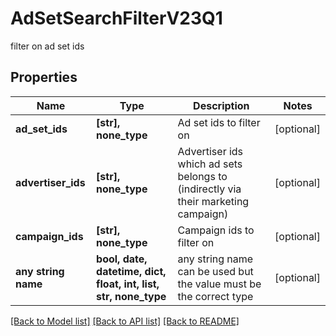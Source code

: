# AdSetSearchFilterV23Q1

filter on ad set ids

## Properties
Name | Type | Description | Notes
------------ | ------------- | ------------- | -------------
**ad_set_ids** | **[str], none_type** | Ad set ids to filter on | [optional] 
**advertiser_ids** | **[str], none_type** | Advertiser ids which ad sets belongs to (indirectly via their marketing campaign) | [optional] 
**campaign_ids** | **[str], none_type** | Campaign ids to filter on | [optional] 
**any string name** | **bool, date, datetime, dict, float, int, list, str, none_type** | any string name can be used but the value must be the correct type | [optional]

[[Back to Model list]](../README.md#documentation-for-models) [[Back to API list]](../README.md#documentation-for-api-endpoints) [[Back to README]](../README.md)


